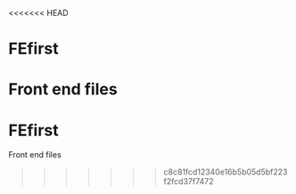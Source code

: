 <<<<<<< HEAD
# FEfirst
Front end files
=======
# FEfirst
Front end files
>>>>>>> c8c81fcd12340e16b5b05d5bf223f2fcd37f7472
